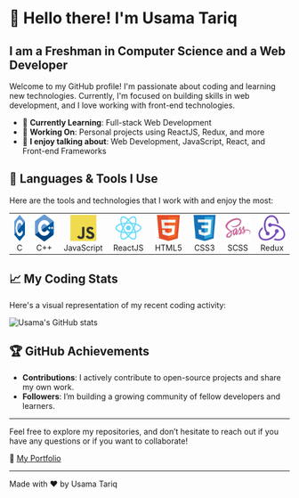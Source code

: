 # :wave: Hello there! I'm Usama Tariq

## I am a Freshman in Computer Science and a Web Developer

Welcome to my GitHub profile! I'm passionate about coding and learning new technologies. Currently, I'm focused on building skills in web development, and I love working with front-end technologies.

- :office: **Currently Learning**: Full-stack Web Development
- :seedling: **Working On**: Personal projects using ReactJS, Redux, and more
- :speech_balloon: **I enjoy talking about**: Web Development, JavaScript, React, and Front-end Frameworks

## 🔧 Languages & Tools I Use

Here are the tools and technologies that I work with and enjoy the most:

<table>
  <tr>
    <td align="center" width="96">
      <a href="#usama-tech">
        <img src="https://raw.githubusercontent.com/devicons/devicon/master/icons/c/c-original.svg" width="48" height="48" alt="C" />
      </a>
      <br>C
    </td>
    <td align="center" width="96">
      <a href="#usama-tech">
        <img src="https://raw.githubusercontent.com/devicons/devicon/master/icons/cplusplus/cplusplus-original.svg" width="48" height="48" alt="C++" />
      </a>
      <br>C++
    </td>
    <td align="center" width="96">
      <a href="#usama-tech">
        <img src="https://raw.githubusercontent.com/devicons/devicon/master/icons/javascript/javascript-original.svg" width="48" height="48" alt="JavaScript" />
      </a>
      <br>JavaScript
    </td>
    <td align="center" width="96">
      <a href="#usama-tech">
        <img src="https://raw.githubusercontent.com/devicons/devicon/master/icons/react/react-original.svg" width="48" height="48" alt="React" />
      </a>
      <br>ReactJS
    </td>
    <td align="center" width="96">
      <a href="#usama-tech">
        <img src="https://raw.githubusercontent.com/devicons/devicon/master/icons/html5/html5-original.svg" width="48" height="48" alt="HTML5" />
      </a>
      <br>HTML5
    </td>
    <td align="center" width="96">
      <a href="#usama-tech">
        <img src="https://raw.githubusercontent.com/devicons/devicon/master/icons/css3/css3-original.svg" width="48" height="48" alt="CSS3" />
      </a>
      <br>CSS3
    </td>
    <td align="center" width="96">
      <a href="#usama-tech">
        <img src="https://raw.githubusercontent.com/devicons/devicon/master/icons/sass/sass-original.svg" width="48" height="48" alt="Sass" />
      </a>
      <br>SCSS
    </td>
    <td align="center" width="96">
      <a href="#usama-tech">
        <img src="https://raw.githubusercontent.com/devicons/devicon/master/icons/redux/redux-original.svg" width="48" height="48" alt="Redux" />
      </a>
      <br>Redux
    </td>
  </tr>
</table>

## 📈 My Coding Stats

Here's a visual representation of my recent coding activity:

<!-- GitHub Stats: -->
![Usama's GitHub stats](https://github-readme-stats.vercel.app/api?username=UsamaTariq&show_icons=true&count_private=true&theme=radical)

## 🏆 GitHub Achievements

- **Contributions**: I actively contribute to open-source projects and share my own work.
- **Followers**: I’m building a growing community of fellow developers and learners.

---

Feel free to explore my repositories, and don’t hesitate to reach out if you have any questions or if you want to collaborate!

🔗 [My Portfolio](https://portfolio.com)

---

Made with ❤️ by Usama Tariq
